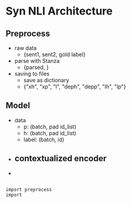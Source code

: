 # Syn NLI Architecture

## Preprocess 
- raw data
    - {sent1, sent2, gold label}
- parse with Stanza 
    - {parsed, }
- saving to files
    - save as dictionary
    - {"xh", "xp", "l", "deph", "depp", "lh", "lp"}

## Model
- data 
    - p: (batch, pad id_list)
    - h: (batch, pad id_list)
    - label: (batch, id)
- contextualized encoder 
    -
- 


```=python

import preprocess
import 
```